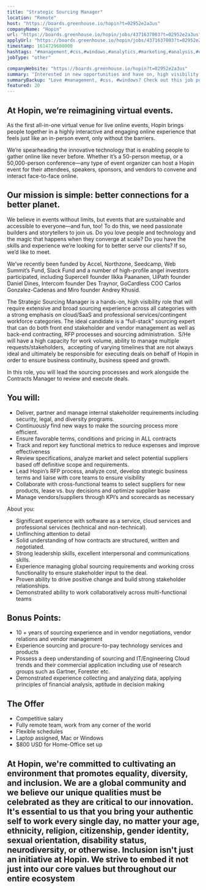 ```yaml
---
title: "Strategic Sourcing Manager"
location: "Remote"
host: "https://boards.greenhouse.io/hopin?t=02952e2a3us"
companyName: "Hopin"
url: "https://boards.greenhouse.io/hopin/jobs/4371637003?t=02952e2a3us"
applyUrl: "https://boards.greenhouse.io/hopin/jobs/4371637003?t=02952e2a3us#app"
timestamp: 1614729600000
hashtags: "#management,#css,#windows,#analytics,#marketing,#analysis,#office,#finance,#optimization"
jobType: "other"

companyWebsite: "https://boards.greenhouse.io/hopin?t=02952e2a3us"
summary: "Interested in new opportunities and have on, high visibility role that will require extensive and broad sourcing experience across all categories with a strong emphasis on cloud/SaaS and professional services/contingent workforce categories? Hopin has a job opening for a strategic sourcing manager."
summaryBackup: "Love #management, #css, #windows? Check out this job post!"
featured: 20
---
```


## At Hopin, we’re reimagining virtual events.

As the first all-in-one virtual venue for live online events, Hopin brings people together in a highly interactive and engaging online experience that feels just like an in-person event, only without the barriers.

We’re spearheading the innovative technology that is enabling people to gather online like never before. Whether it’s a 50-person meetup, or a 50,000-person conference—any type of event organizer can host a Hopin event for their attendees, speakers, sponsors, and vendors to convene and interact face-to-face online.

## Our mission is simple: better connections for a better planet.

We believe in events without limits, but events that are sustainable and accessible to everyone—and fun, too! To do this, we need passionate builders and storytellers to join us. Do you love people and technology and the magic that happens when they converge at scale? Do you have the skills and experience we’re looking for to better serve our clients? If so, we’d like to meet.

We’ve recently been funded by Accel, Northzone, Seedcamp, Web Summit’s Fund, Slack Fund and a number of high-profile angel investors participated, including Supercell founder Ilkka Paananen, UiPath founder Daniel Dines, Intercom founder Des Traynor, GoCardless COO Carlos Gonzalez-Cadenas and Miro founder Andrey Khusid.

The Strategic Sourcing Manager is a hands-on, high visibility role that will require extensive and broad sourcing experience across all categories with a strong emphasis on cloud/SaaS and professional services/contingent workforce categories. The ideal candidate is a “full-stack” sourcing expert that can do both front end stakeholder and vendor management as well as back-end contracting, RFP processes and sourcing administration.  S/He will have a high capacity for work volume, ability to manage multiple requests/stakeholders,  accepting of varying timelines that are not always ideal and ultimately be responsible for executing deals on behalf of Hopin in order to ensure business continuity, business speed and growth.

In this role, you will lead the sourcing processes and work alongside the Contracts Manager to review and execute deals. 

## You will:

*   Deliver, partner and manage internal stakeholder requirements including security, legal, and diversity programs.
*   Continuously find new ways to make the sourcing process more efficient.
*   Ensure favorable terms, conditions and pricing in ALL contracts
*   Track and report key functional metrics to reduce expenses and improve effectiveness
*   Review specifications, analyze market and select potential suppliers based off definitive scope and requirements.
*   Lead Hopin’s RFP process, analyze cost, develop strategic business terms and liaise with core teams to ensure visibility
*   Collaborate with cross-functional teams to select suppliers for new products, lease vs. buy decisions and optimize supplier base
*   Manage vendors/suppliers through KPI’s and scorecards as necessary

About you: 

*   Significant experience with software as a service, cloud services and professional services (technical and non-technical).
*   Unflinching attention to detail 
*   Solid understanding of how contracts are structured, written and negotiated.
*   Strong leadership skills, excellent interpersonal and communications skills.
*   Experience managing global sourcing requirements and working cross functionality to ensure stakeholder input to the deal.
*   Proven ability to drive positive change and build strong stakeholder relationships.
*   Demonstrated ability to work collaboratively across multi-functional teams

## Bonus Points:

*   10 + years of sourcing experience and in vendor negotiations, vendor relations and vendor management
*   Experience sourcing and procure-to-pay technology services and products
*   Possess a deep understanding of sourcing and IT/Engineering Cloud trends and their commercial application including use of research groups such as Gartner, Forester etc.
*   Demonstrated experience collecting and analyzing data, applying principles of financial analysis, aptitude in decision making

## The Offer

*   Competitive salary
*   Fully remote team, work from any corner of the world
*   Flexible schedules
*   Laptop assigned, Mac or Windows
*   $800 USD for Home-Office set up

## At Hopin, we're committed to cultivating an environment that promotes equality, diversity, and inclusion. We are a global community and we believe our unique qualities must be celebrated as they are critical to our innovation. It's essential to us that you bring your authentic self to work every single day, no matter your age, ethnicity, religion, citizenship, gender identity, sexual orientation, disability status, neurodiversity, or otherwise. Inclusion isn't just an initiative at Hopin. We strive to embed it not just into our core values but throughout our entire ecosystem
